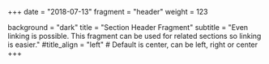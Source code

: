 +++
date = "2018-07-13"
fragment = "header"
weight = 123

background = "dark"
title = "Section Header Fragment"
subtitle = "Even linking is possible. This fragment can be used for related sections so linking is easier."
#title_align = "left" # Default is center, can be left, right or center
+++
